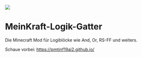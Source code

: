![](https://pmtinf19ai2.github.io/images/logo_ohneText.png)
# MeinKraft-Logik-Gatter
Die Minecraft Mod für Logiblöcke wie And, Or, RS-FF und weiters.

Schaue vorbei: https://pmtinf19ai2.github.io/
